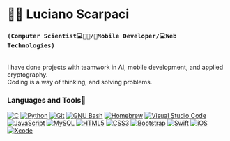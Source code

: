 # 🧔🏻 Luciano Scarpaci

### **`(Computer Scientist💻🧔🏻/📲Mobile Developer/💻Web Technologies)`**
\
I have done projects with teamwork in AI, mobile development, and applied cryptography.
\
Coding is a way of thinking, and solving problems.
### Languages and Tools📠
[![C][1]][1]
[![Python][2]][2]
[![Git][3]][3]
[![GNU Bash][4]][4]
[![Homebrew][5]][5]
[![Visual Studio Code][6]][6]
[![JavaScript][7]][7]
[![MySQL][8]][8]
[![HTML5][9]][9]
[![CSS3][10]][10]
[![Bootstrap][11]][11]
[![Swift][12]][12]
[![iOS][13]][13]
[![Xcode][14]][14]

[1]: https://custom-icon-badges.demolab.com/badge/-C/C++-blue?style=for-the-badge&logoColor=white&logo=c 
[2]: https://custom-icon-badges.demolab.com/badge/-Python-FEFE64?style=for-the-badge&logoColor=blue&logo=Python 
[12]: https://custom-icon-badges.demolab.com/badge/-Swift-orange?style=for-the-badge&logoColor=white&logo=Swift
[13]: https://custom-icon-badges.demolab.com/badge/-iOS-C0C0C0?style=for-the-badge&logoColor=black&logo=iOS
[7]: https://custom-icon-badges.demolab.com/badge/-JavaScript-FEFE64?style=for-the-badge&logoColor=black&logo=JavaScript
[8]: https://custom-icon-badges.demolab.com/badge/-MySQL-00FFFF?style=for-the-badge&logoColor=black&logo=MySQL
[9]: https://custom-icon-badges.demolab.com/badge/-HTML-orange?style=for-the-badge&logoColor=black&logo=HTML5
[10]: https://custom-icon-badges.demolab.com/badge/-CSS-blue?style=for-the-badge&logoColor=black&logo=CSS3
[11]: https://custom-icon-badges.demolab.com/badge/-Bootstrap-8A00FF?style=for-the-badge&logoColor=white&logo=Bootstrap
[3]: https://custom-icon-badges.demolab.com/badge/-Git-orange?style=for-the-badge&logoColor=black&logo=Git
[4]: https://custom-icon-badges.demolab.com/badge/-Bash-white?style=for-the-badge&logoColor=black&logo=gnubash
[5]: https://custom-icon-badges.demolab.com/badge/-Homebrew-FFDF7F?style=for-the-badge&logoColor=black&logo=Homebrew
[6]: https://custom-icon-badges.demolab.com/badge/-Visual%20Studio%20Code-white?style=for-the-badge&logoColor=blue&logo=visualstudiocode
[14]: https://custom-icon-badges.demolab.com/badge/-Xcode-blue?style=for-the-badge&logoColor=white&logo=xcode




